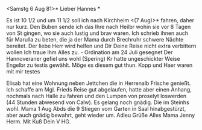  <Samstg 6 Aug 81>*
Lieber Hannes <Hesse>*

Es ist 10 1/2 und um 11 1/2 soll ich nach Kirchheim <(7 Aug)>* fahren, daher nur kurz. Den Buben sende ich das Ihre nach Heilbr wohin sie vor 8 Tagen von St gingen, wo sie auch lustig und brav waren. Ich schrieb ihnen auch für Marulla zu beten, die ja der Mama durch Brechruhr schwere Nächte bereitet. Der liebe Herr wird helfen und Dir Deine Reise nicht extra verbittern wollen Ich traue Ihm Alles zu. - Ordination am 24 Juli gesegnet Der Hannoveraner gefiel uns wohl (Spering) Kr hatte ungeschickter Weise Engelbr zu testis gewählt. Möge es diesem gut thun. Kopp und Haer waren mit mir testes

Elisab hat eine Wohnung neben Jettchen die in Herrenalb Frische genießt. Ich schaffe am Mgl. Frieds Reise gut abgelaufen, hatte aber einen Anhang, nochmals nach Halle zu fahren und den Lumpen von proselyt loswerden (44 Stunden abwesend von Calw). Es gelang noch gnädig. Die im Steinhs wohl. Mama 1 Aug Abds die 9 Stiegen vom Garten in Saal hinabgestürzt, aber auch gnädig bewahrt, geht wieder um. Adieu Grüße Alles Mama Jenny Herm. 
 Mit Kuß Dein V HG.
